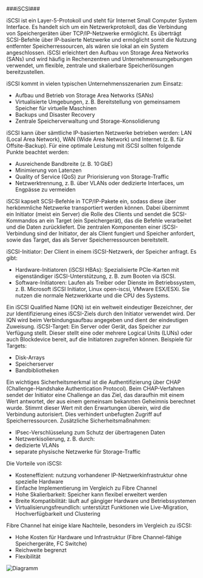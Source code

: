 ###iSCSI###

iSCSI ist ein Layer-5-Protokoll und steht für Internet Small Computer System Interface. Es handelt sich um ein Netzwerkprotokoll, das die Verbindung von Speichergeräten über TCP/IP-Netzwerke ermöglicht. Es überträgt SCSI-Befehle über IP-basierte Netzwerke und ermöglicht somit die Nutzung entfernter Speicherressourcen, als wären sie lokal an ein System angeschlossen.
iSCSI erleichtert den Aufbau von Storage Area Networks (SANs) und wird häufig in Rechenzentren und Unternehmensumgebungen verwendet, um flexible, zentrale und skalierbare Speicherlösungen bereitzustellen.

iSCSI kommt in vielen typischen Unternehmensszenarien zum Einsatz:
*	Aufbau und Betrieb von Storage Area Networks (SANs)
*	Virtualisierte Umgebungen, z. B. Bereitstellung von gemeinsamem Speicher für virtuelle Maschinen
*	Backups und Disaster Recovery
*	Zentrale Speicherverwaltung und Storage-Konsolidierung

iSCSI kann über sämtliche IP-basierten Netzwerke betrieben werden: LAN (Local Area Network), WAN (Wide Area Network) und Internet (z. B. für Offsite-Backup).
Für eine optimale Leistung mit iSCSI sollten folgende Punkte beachtet werden:
* Ausreichende Bandbreite (z. B. 10 GbE)
* Minimierung von Latenzen
* Quality of Service (QoS) zur Priorisierung von Storage-Traffic
* Netzwerktrennung, z. B. über VLANs oder dedizierte Interfaces, um Engpässe zu vermeiden

iSCSI kapselt SCSI-Befehle in TCP/IP-Pakete ein, sodass diese über herkömmliche Netzwerke transportiert werden können. Dabei übernimmt ein Initiator (meist ein Server) die Rolle des Clients und sendet die SCSI-Kommandos an ein Target (ein Speichergerät), das die Befehle verarbeitet und die Daten zurückliefert.
Die zentralen Komponenten einer iSCSI-Verbindung sind der Initiator, der als Client fungiert und Speicher anfordert, sowie das Target, das als Server Speicherressourcen bereitstellt.

iSCSI-Initiator: Der Client in einem iSCSI-Netzwerk, der Speicher anfragt. Es gibt:
* Hardware-Initiatoren (iSCSI HBAs): Spezialisierte PCIe-Karten mit eigenständiger iSCSI-Unterstützung, z. B. zum Booten via iSCSI.
* Software-Initiatoren: Laufen als Treiber oder Dienste im Betriebssystem, z. B. Microsoft iSCSI Initiator, Linux open-iscsi, VMware ESX/ESXi. Sie nutzen die normale Netzwerkkarte und die CPU des Systems.

Ein iSCSI Qualified Name (IQN) ist ein weltweit eindeutiger Bezeichner, der zur Identifizierung eines iSCSI-Ziels durch den Initiator verwendet wird. Der IQN wird beim Verbindungsaufbau angegeben und dient der eindeutigen Zuweisung.
iSCSI-Target: Ein Server oder Gerät, das Speicher zur Verfügung stellt. Dieser stellt eine oder mehrere Logical Units (LUNs) oder auch Blockdevice bereit, auf die Initiatoren zugreifen können. 
Beispiele für Targets:
* Disk-Arrays
* Speicherserver
* Bandbibliotheken

Ein wichtiges Sicherheitsmerkmal ist die Authentifizierung über CHAP (Challenge-Handshake Authentication Protocol). Beim CHAP-Verfahren sendet der Initiator eine Challenge an das Ziel, das daraufhin mit einem Wert antwortet, der aus einem gemeinsam bekannten Geheimnis berechnet wurde. Stimmt dieser Wert mit den Erwartungen überein, wird die Verbindung autorisiert. Dies verhindert unbefugten Zugriff auf Speicherressourcen.
Zusätzliche Sicherheitsmaßnahmen:
* IPsec-Verschlüsselung zum Schutz der übertragenen Daten
* Netzwerkisolierung, z. B. durch:
* dedizierte VLANs
* separate physische Netzwerke für Storage-Traffic

Die Vorteile von iSCSI:
* Kosteneffizient: nutzung vorhandener IP-Netzwerkinfrastruktur ohne spezielle Hardware
* Einfache Implementierung im Vergleich zu Fibre Channel
* Hohe Skalierbarkeit: Speicher kann flexibel erweitert werden
* Breite Kompatibilität: läuft auf gängiger Hardware und Betriebssystemen
* Virtualisierungsfreundlich: unterstützt Funktionen wie Live-Migration, Hochverfügbarkeit und Clustering

Fibre Channel hat einige klare Nachteile, besonders im Vergleich zu iSCSI:
* Hohe Kosten für Hardware und Infrastruktur (Fibre Channel-fähige Speichergeräte, FC Switche)
* Reichweite begrenzt
* Flexibilität 

![Diagramm](assets/iscsi_grafik.jpg)


